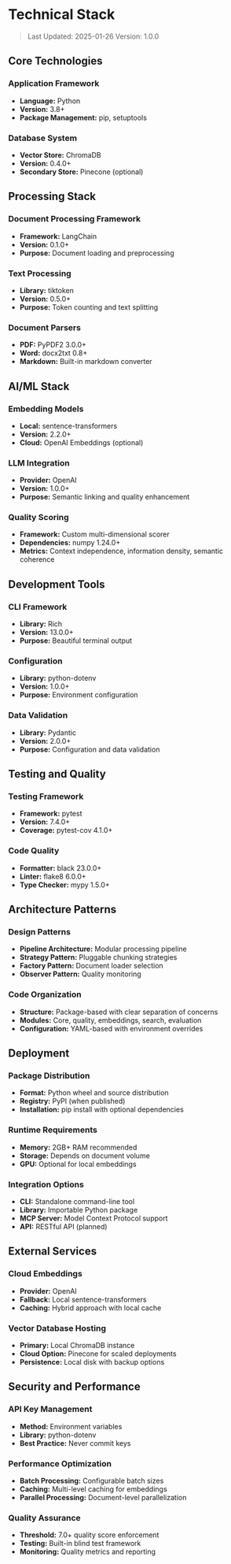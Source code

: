 # Technical Stack

> Last Updated: 2025-01-26
> Version: 1.0.0

## Core Technologies

### Application Framework
- **Language:** Python
- **Version:** 3.8+
- **Package Management:** pip, setuptools

### Database System
- **Vector Store:** ChromaDB
- **Version:** 0.4.0+
- **Secondary Store:** Pinecone (optional)

## Processing Stack

### Document Processing Framework
- **Framework:** LangChain
- **Version:** 0.1.0+
- **Purpose:** Document loading and preprocessing

### Text Processing
- **Library:** tiktoken
- **Version:** 0.5.0+
- **Purpose:** Token counting and text splitting

### Document Parsers
- **PDF:** PyPDF2 3.0.0+
- **Word:** docx2txt 0.8+
- **Markdown:** Built-in markdown converter

## AI/ML Stack

### Embedding Models
- **Local:** sentence-transformers
- **Version:** 2.2.0+
- **Cloud:** OpenAI Embeddings (optional)

### LLM Integration
- **Provider:** OpenAI
- **Version:** 1.0.0+
- **Purpose:** Semantic linking and quality enhancement

### Quality Scoring
- **Framework:** Custom multi-dimensional scorer
- **Dependencies:** numpy 1.24.0+
- **Metrics:** Context independence, information density, semantic coherence

## Development Tools

### CLI Framework
- **Library:** Rich
- **Version:** 13.0.0+
- **Purpose:** Beautiful terminal output

### Configuration
- **Library:** python-dotenv
- **Version:** 1.0.0+
- **Purpose:** Environment configuration

### Data Validation
- **Library:** Pydantic
- **Version:** 2.0.0+
- **Purpose:** Configuration and data validation

## Testing and Quality

### Testing Framework
- **Framework:** pytest
- **Version:** 7.4.0+
- **Coverage:** pytest-cov 4.1.0+

### Code Quality
- **Formatter:** black 23.0.0+
- **Linter:** flake8 6.0.0+
- **Type Checker:** mypy 1.5.0+

## Architecture Patterns

### Design Patterns
- **Pipeline Architecture:** Modular processing pipeline
- **Strategy Pattern:** Pluggable chunking strategies
- **Factory Pattern:** Document loader selection
- **Observer Pattern:** Quality monitoring

### Code Organization
- **Structure:** Package-based with clear separation of concerns
- **Modules:** Core, quality, embeddings, search, evaluation
- **Configuration:** YAML-based with environment overrides

## Deployment

### Package Distribution
- **Format:** Python wheel and source distribution
- **Registry:** PyPI (when published)
- **Installation:** pip install with optional dependencies

### Runtime Requirements
- **Memory:** 2GB+ RAM recommended
- **Storage:** Depends on document volume
- **GPU:** Optional for local embeddings

### Integration Options
- **CLI:** Standalone command-line tool
- **Library:** Importable Python package
- **MCP Server:** Model Context Protocol support
- **API:** RESTful API (planned)

## External Services

### Cloud Embeddings
- **Provider:** OpenAI
- **Fallback:** Local sentence-transformers
- **Caching:** Hybrid approach with local cache

### Vector Database Hosting
- **Primary:** Local ChromaDB instance
- **Cloud Option:** Pinecone for scaled deployments
- **Persistence:** Local disk with backup options

## Security and Performance

### API Key Management
- **Method:** Environment variables
- **Library:** python-dotenv
- **Best Practice:** Never commit keys

### Performance Optimization
- **Batch Processing:** Configurable batch sizes
- **Caching:** Multi-level caching for embeddings
- **Parallel Processing:** Document-level parallelization

### Quality Assurance
- **Threshold:** 7.0+ quality score enforcement
- **Testing:** Built-in blind test framework
- **Monitoring:** Quality metrics and reporting